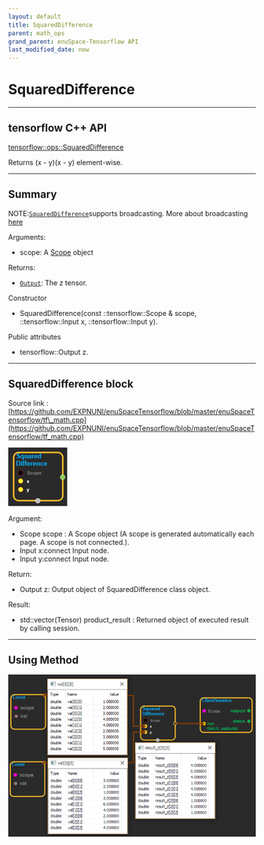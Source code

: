 ```yaml
--- 
layout: default 
title: SquaredDifference 
parent: math_ops 
grand_parent: enuSpace-Tensorflow API 
last_modified_date: now 
--- 
```


# SquaredDifference

---

## tensorflow C++ API

[tensorflow::ops::SquaredDifference](https://www.tensorflow.org/api_docs/cc/class/tensorflow/ops/squared-difference)

Returns \(x - y\)\(x - y\) element-wise.

---

## Summary

NOTE:[`SquaredDifference`](https://www.tensorflow.org/api_docs/cc/class/tensorflow/ops/squared-difference.html#classtensorflow_1_1ops_1_1_squared_difference)supports broadcasting. More about broadcasting [here](http://docs.scipy.org/doc/numpy/user/basics.broadcasting.html)

Arguments:

* scope: A [Scope](https://www.tensorflow.org/api_docs/cc/class/tensorflow/scope.html#classtensorflow_1_1_scope) object

Returns:

* [`Output`](https://www.tensorflow.org/api_docs/cc/class/tensorflow/output.html#classtensorflow_1_1_output): The z tensor.

Constructor

* SquaredDifference\(const ::tensorflow::Scope & scope, ::tensorflow::Input x, ::tensorflow::Input y\).

Public attributes

* tensorflow::Output z.

---

## SquaredDifference block

Source link : [https://github.com/EXPNUNI/enuSpaceTensorflow/blob/master/enuSpaceTensorflow/tf\_math.cpp](https://github.com/EXPNUNI/enuSpaceTensorflow/blob/master/enuSpaceTensorflow/tf_math.cpp)

![](../assets/math_SquaredDifference_Symbol.png)

Argument:

* Scope scope : A Scope object \(A scope is generated automatically each page. A scope is not connected.\).
* Input x:connect  Input node.
* Input y:connect  Input node.

Return:

* Output z: Output object of SquaredDifference class object.

Result:

* std::vector\(Tensor\) product\_result : Returned object of executed result by calling session.

---

## Using Method

![](../assets/math_SquaredDifference_Method.png)

